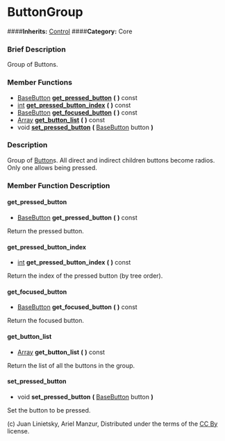 #  ButtonGroup  
####**Inherits:** [Control](class_control)
####**Category:** Core

###  Brief Description  
Group of Buttons.

###  Member Functions 
  * [BaseButton](class_basebutton)  **[get&#95;pressed&#95;button](#get_pressed_button)**  **(** **)** const
  * [int](class_int)  **[get&#95;pressed&#95;button&#95;index](#get_pressed_button_index)**  **(** **)** const
  * [BaseButton](class_basebutton)  **[get&#95;focused&#95;button](#get_focused_button)**  **(** **)** const
  * [Array](class_array)  **[get&#95;button&#95;list](#get_button_list)**  **(** **)** const
  * void  **[set&#95;pressed&#95;button](#set_pressed_button)**  **(** [BaseButton](class_basebutton) button  **)**

###  Description  
Group of [Button](class_button)s. All direct and indirect children buttons become radios. Only one allows being pressed.

###  Member Function Description  

#### <a name="get_pressed_button">get_pressed_button</a>
  * [BaseButton](class_basebutton)  **get&#95;pressed&#95;button**  **(** **)** const

Return the pressed button.

#### <a name="get_pressed_button_index">get_pressed_button_index</a>
  * [int](class_int)  **get&#95;pressed&#95;button&#95;index**  **(** **)** const

Return the index of the pressed button (by tree order).

#### <a name="get_focused_button">get_focused_button</a>
  * [BaseButton](class_basebutton)  **get&#95;focused&#95;button**  **(** **)** const

Return the focused button.

#### <a name="get_button_list">get_button_list</a>
  * [Array](class_array)  **get&#95;button&#95;list**  **(** **)** const

Return the list of all the buttons in the group.

#### <a name="set_pressed_button">set_pressed_button</a>
  * void  **set&#95;pressed&#95;button**  **(** [BaseButton](class_basebutton) button  **)**

Set the button to be pressed.


(c) Juan Linietsky, Ariel Manzur, Distributed under the terms of the [CC By](https://creativecommons.org/licenses/by/3.0/legalcode) license.
